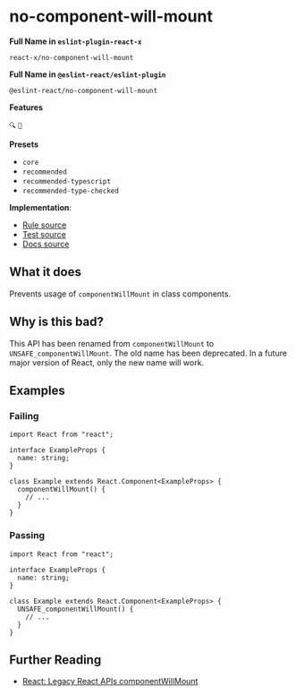 # no-component-will-mount

**Full Name in `eslint-plugin-react-x`**

```plain copy
react-x/no-component-will-mount
```

**Full Name in `@eslint-react/eslint-plugin`**

```plain copy
@eslint-react/no-component-will-mount
```

**Features**

`🔍` `🔄`

**Presets**

- `core`
- `recommended`
- `recommended-typescript`
- `recommended-type-checked`

**Implementation**:

- [Rule source](https://github.com/Rel1cx/eslint-react/tree/main/packages/plugins/eslint-plugin-react-x/src/rules/no-component-will-mount.ts)
- [Test source](https://github.com/Rel1cx/eslint-react/tree/main/packages/plugins/eslint-plugin-react-x/src/rules/no-component-will-mount.spec.ts)
- [Docs source](https://github.com/Rel1cx/eslint-react/tree/main/website/pages/docs/rules/no-component-will-mount.md)

## What it does

Prevents usage of `componentWillMount` in class components.

## Why is this bad?

This API has been renamed from `componentWillMount` to `UNSAFE_componentWillMount`. The old name has been deprecated. In a future major version of React, only the new name will work.

## Examples

### Failing

```tsx
import React from "react";

interface ExampleProps {
  name: string;
}

class Example extends React.Component<ExampleProps> {
  componentWillMount() {
    // ...
  }
}
```

### Passing

```tsx
import React from "react";

interface ExampleProps {
  name: string;
}

class Example extends React.Component<ExampleProps> {
  UNSAFE_componentWillMount() {
    // ...
  }
}
```

## Further Reading

- [React: Legacy React APIs componentWillMount](https://react.dev/reference/react/Component#componentwillmount)
